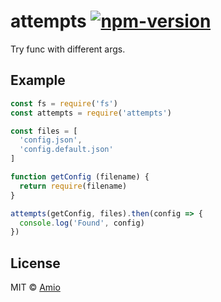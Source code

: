 # attempts [![npm-version][npm-badge]][npm-link]

Try func with different args.

## Example

```javascript
const fs = require('fs')
const attempts = require('attempts')

const files = [
  'config.json',
  'config.default.json'
]

function getConfig (filename) {
  return require(filename)
}

attempts(getConfig, files).then(config => {
  console.log('Found', config)
})
```

## License

MIT © [Amio][author]

[npm-badge]:https://img.shields.io/npm/v/attempts.svg?style=flat-square
[npm-link]: https://www.npmjs.com/package/attempts
[author]:   https://github.com/amio
